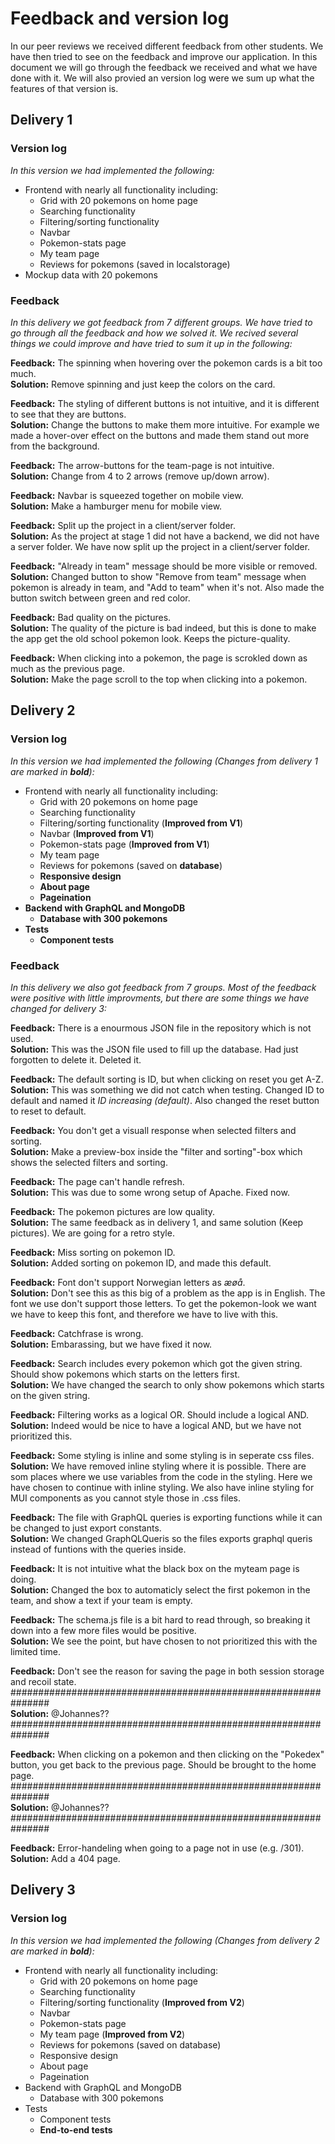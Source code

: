 # Feedback and version log

In our peer reviews we received different feedback from other students. We have then tried to see on the feedback and improve our application. In this document we will go through the feedback we received and what we have done with it. We will also provied an version log were we sum up what the features of that version is.

## Delivery 1

### Version log

_In this version we had implemented the following:_

- Frontend with nearly all functionality including:
  - Grid with 20 pokemons on home page
  - Searching functionality
  - Filtering/sorting functionality
  - Navbar
  - Pokemon-stats page
  - My team page
  - Reviews for pokemons (saved in localstorage)
- Mockup data with 20 pokemons

### Feedback

_In this delivery we got feedback from 7 different groups. We have tried to go through all the feedback and how we solved it. We recived several things we could improve and have tried to sum it up in the following:_

**Feedback:** The spinning when hovering over the pokemon cards is a bit too much. <br>
**Solution:** Remove spinning and just keep the colors on the card.

**Feedback:** The styling of different buttons is not intuitive, and it is different to see that they are buttons.<br>
**Solution:** Change the buttons to make them more intuitive. For example we made a hover-over effect on the buttons and made them stand out more from the background.

**Feedback:** The arrow-buttons for the team-page is not intuitive.<br>
**Solution:** Change from 4 to 2 arrows (remove up/down arrow).

**Feedback:** Navbar is squeezed together on mobile view.<br>
**Solution:** Make a hamburger menu for mobile view.

**Feedback:** Split up the project in a client/server folder.<br>
**Solution:** As the project at stage 1 did not have a backend, we did not have a server folder. We have now split up the project in a client/server folder.

**Feedback:** "Already in team" message should be more visible or removed.<br>
**Solution:** Changed button to show "Remove from team" message when pokemon is already in team, and "Add to team" when it's not. Also made the button switch between green and red color.

**Feedback:** Bad quality on the pictures.<br>
**Solution:** The quality of the picture is bad indeed, but this is done to make the app get the old school pokemon look. Keeps the picture-quality.

**Feedback:** When clicking into a pokemon, the page is scrokled down as much as the previous page.<br>
**Solution:** Make the page scroll to the top when clicking into a pokemon.

## Delivery 2

### Version log

_In this version we had implemented the following (Changes from delivery 1 are marked in **bold**):_

- Frontend with nearly all functionality including:
  - Grid with 20 pokemons on home page
  - Searching functionality
  - Filtering/sorting functionality (**Improved from V1**)
  - Navbar (**Improved from V1**)
  - Pokemon-stats page (**Improved from V1**)
  - My team page
  - Reviews for pokemons (saved on **database**)
  - **Responsive design**
  - **About page**
  - **Pageination**
- **Backend with GraphQL and MongoDB**
  - **Database with 300 pokemons**
- **Tests**
  - **Component tests**

### Feedback

_In this delivery we also got feedback from 7 groups. Most of the feedback were positive with little improvments, but there are some things we have changed for delivery 3:_

**Feedback:** There is a enourmous JSON file in the repository which is not used.<br>
**Solution:** This was the JSON file used to fill up the database. Had just forgotten to delete it. Deleted it.

**Feedback:** The default sorting is ID, but when clicking on reset you get A-Z.<br>
**Solution:** This was something we did not catch when testing. Changed ID to default and named it _ID increasing (default)_. Also changed the reset button to reset to default.

**Feedback:** You don't get a visuall response when selected filters and sorting.<br>
**Solution:** Make a preview-box inside the "filter and sorting"-box which shows the selected filters and sorting.

**Feedback:** The page can't handle refresh.<br>
**Solution:** This was due to some wrong setup of Apache. Fixed now.

**Feedback:** The pokemon pictures are low quality.<br>
**Solution:** The same feedback as in delivery 1, and same solution (Keep pictures). We are going for a retro style.

**Feedback:** Miss sorting on pokemon ID.<br>
**Solution:** Added sorting on pokemon ID, and made this default.

**Feedback:** Font don't support Norwegian letters as _æøå_.<br>
**Solution:** Don't see this as this big of a problem as the app is in English. The font we use don't support those letters. To get the pokemon-look we want we have to keep this font, and therefore we have to live with this.

**Feedback:** Catchfrase is wrong.<br>
**Solution:** Embarassing, but we have fixed it now.

**Feedback:** Search includes every pokemon which got the given string. Should show pokemons which starts on the letters first.<br>
**Solution:** We have changed the search to only show pokemons which starts on the given string.

**Feedback:** Filtering works as a logical OR. Should include a logical AND.<br>
**Solution:** Indeed would be nice to have a logical AND, but we have not prioritized this.

**Feedback:** Some styling is inline and some styling is in seperate css files.<br>
**Solution:** We have removed inline styling where it is possible. There are som places where we use variables from the code in the styling. Here we have chosen to continue with inline styling. We also have inline styling for MUI components as you cannot style those in .css files.<br>

**Feedback:** The file with GraphQL queries is exporting functions while it can be changed to just export constants.<br>
**Solution:** We changed GraphQLQueris so the files exports graphql queris instead of funtions with the queries inside.<br>

**Feedback:** It is not intuitive what the black box on the myteam page is doing.<br>
**Solution:** Changed the box to automaticly select the first pokemon in the team, and show a text if your team is empty.

**Feedback:** The schema.js file is a bit hard to read through, so breaking it down into a few more files would be positive.<br>
**Solution:** We see the point, but have chosen to not prioritized this with the limited time.

**Feedback:** Don't see the reason for saving the page in both session storage and recoil state.<br>
###############################################################<br>
**Solution:** @Johannes??<br>
###############################################################

**Feedback:** When clicking on a pokemon and then clicking on the "Pokedex" button, you get back to the previous page. Should be brought to the home page.<br>
###############################################################<br>
**Solution:** @Johannes??<br>
###############################################################

**Feedback:** Error-handeling when going to a page not in use (e.g. /301).<br>
**Solution:** Add a 404 page.

## Delivery 3

### Version log

_In this version we had implemented the following (Changes from delivery 2 are marked in **bold**):_

- Frontend with nearly all functionality including:
  - Grid with 20 pokemons on home page
  - Searching functionality
  - Filtering/sorting functionality (**Improved from V2**)
  - Navbar
  - Pokemon-stats page
  - My team page (**Improved from V2**)
  - Reviews for pokemons (saved on database)
  - Responsive design
  - About page
  - Pageination
- Backend with GraphQL and MongoDB
  - Database with 300 pokemons
- Tests
  - Component tests
  - **End-to-end tests**
